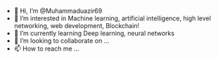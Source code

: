 - 👋 Hi, I’m @Muhammaduazir69
- 👀 I’m interested in Machine learning, artificial intelligence, high level networking, web development, Blockchain! 
- 🌱 I’m currently learning Deep learning, neural networks 
- 💞️ I’m looking to collaborate on ...
- 📫 How to reach me ...

<!---
Muhammaduazir69/Muhammaduazir69 is a ✨ special ✨ repository because its `README.md` (this file) appears on your GitHub profile.
You can click the Preview link to take a look at your changes.
--->
